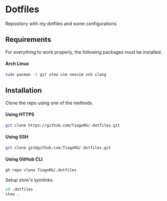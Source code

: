 # Dotfiles

Repository with my dotfiles and some configurations

## Requirements

For everything to work properly, the following packages must be installed.

#### Arch Linux

```sh
sudo pacman -S git stow vim neovim zsh clang
```

## Installation

Clone the repo using one of the methods.

#### Using HTTPS

```sh
git clone https://github.com/TiagoRG/.dotfiles.git
```

#### Using SSH

```sh
git clone git@github.com:TiagoRG/.dotfiles.git
```

#### Using GitHub CLI

```sh
gh repo clone TiagoRG/.dotfiles
```

Setup stow's symlinks.

```sh
cd .dotfiles
stow .
```
